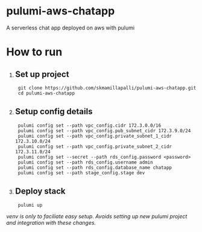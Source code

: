 # pulumi-aws-chatapp
A serverless chat app deployed on aws with pulumi

# How to run
1. ## Set up project
   ```
    git clone https://github.com/skmamillapalli/pulumi-aws-chatapp.git
    cd pulumi-aws-chatapp
   ```
    
2. ## Setup config details
   ```
    pulumi config set --path vpc_config.cidr 172.3.0.0/16
    pulumi config set --path vpc_config.pub_subnet_cidr 172.3.9.0/24
    pulumi config set --path vpc_config.private_subnet_1_cidr 172.3.10.0/24 
    pulumi config set --path vpc_config.private_subnet_2_cidr 172.3.11.0/24 
    pulumi config set --secret --path rds_config.password <password>
    pulumi config set --path rds_config.username admin              
    pulumi config set --path rds_config.database_name chatapp
    pulumi config set --path stage_config.stage dev
   ```
3. ## Deploy stack
   ```
    pulumi up
   ```

*venv is only to faciliate easy setup. Avoids setting up new pulumi project and integration with these changes.*
    
